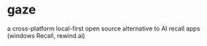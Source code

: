 # gaze

a cross-platform local-first open source alternative to AI recall apps (windows Recall, rewind.ai)
